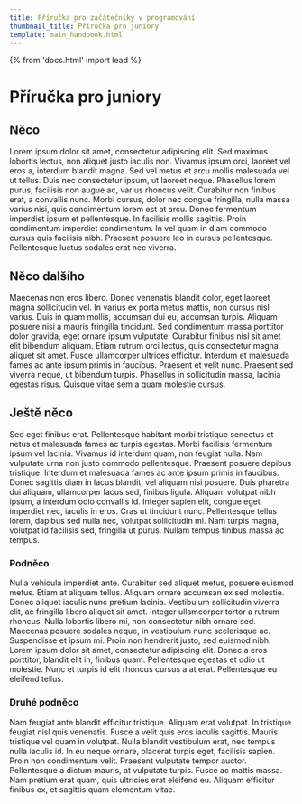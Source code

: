 ```yaml
---
title: Příručka pro začátečníky v programování
thumbnail_title: Příručka pro juniory
template: main_handbook.html
---
```


{% from 'docs.html' import lead %}


# Příručka pro juniory

## Něco

Lorem ipsum dolor sit amet, consectetur adipiscing elit. Sed maximus lobortis lectus, non aliquet justo iaculis non. Vivamus ipsum orci, laoreet vel eros a, interdum blandit magna. Sed vel metus et arcu mollis malesuada vel ut tellus. Duis nec consectetur ipsum, ut laoreet neque. Phasellus lorem purus, facilisis non augue ac, varius rhoncus velit. Curabitur non finibus erat, a convallis nunc. Morbi cursus, dolor nec congue fringilla, nulla massa varius nisi, quis condimentum lorem est at arcu. Donec fermentum imperdiet ipsum et pellentesque. In facilisis mollis sagittis. Proin condimentum imperdiet condimentum. In vel quam in diam commodo cursus quis facilisis nibh. Praesent posuere leo in cursus pellentesque. Pellentesque luctus sodales erat nec viverra.

## Něco dalšího

Maecenas non eros libero. Donec venenatis blandit dolor, eget laoreet magna sollicitudin vel. In varius ex porta metus mattis, non cursus nisl varius. Duis in quam mollis, accumsan dui eu, accumsan turpis. Aliquam posuere nisi a mauris fringilla tincidunt. Sed condimentum massa porttitor dolor gravida, eget ornare ipsum vulputate. Curabitur finibus nisl sit amet elit bibendum aliquam. Etiam rutrum orci lectus, quis consectetur magna aliquet sit amet. Fusce ullamcorper ultrices efficitur. Interdum et malesuada fames ac ante ipsum primis in faucibus. Praesent et velit nunc. Praesent sed viverra neque, ut bibendum turpis. Phasellus in sollicitudin massa, lacinia egestas risus. Quisque vitae sem a quam molestie cursus.

## Ještě něco

Sed eget finibus erat. Pellentesque habitant morbi tristique senectus et netus et malesuada fames ac turpis egestas. Morbi facilisis fermentum ipsum vel lacinia. Vivamus id interdum quam, non feugiat nulla. Nam vulputate urna non justo commodo pellentesque. Praesent posuere dapibus tristique. Interdum et malesuada fames ac ante ipsum primis in faucibus. Donec sagittis diam in lacus blandit, vel aliquam nisi posuere. Duis pharetra dui aliquam, ullamcorper lacus sed, finibus ligula. Aliquam volutpat nibh ipsum, a interdum odio convallis id. Integer sapien elit, congue eget imperdiet nec, iaculis in eros. Cras ut tincidunt nunc. Pellentesque tellus lorem, dapibus sed nulla nec, volutpat sollicitudin mi. Nam turpis magna, volutpat id facilisis sed, fringilla ut purus. Nullam tempus finibus massa ac tempus.

### Podněco

Nulla vehicula imperdiet ante. Curabitur sed aliquet metus, posuere euismod metus. Etiam at aliquam tellus. Aliquam ornare accumsan ex sed molestie. Donec aliquet iaculis nunc pretium lacinia. Vestibulum sollicitudin viverra elit, ac fringilla libero aliquet sit amet. Integer ullamcorper tortor a rutrum rhoncus. Nulla lobortis libero mi, non consectetur nibh ornare sed. Maecenas posuere sodales neque, in vestibulum nunc scelerisque ac. Suspendisse et ipsum mi. Proin non hendrerit justo, sed euismod nibh. Lorem ipsum dolor sit amet, consectetur adipiscing elit. Donec a eros porttitor, blandit elit in, finibus quam. Pellentesque egestas et odio ut molestie. Nunc et turpis id elit rhoncus cursus a at erat. Pellentesque eu eleifend tellus.

### Druhé podněco

Nam feugiat ante blandit efficitur tristique. Aliquam erat volutpat. In tristique feugiat nisl quis venenatis. Fusce a velit quis eros iaculis sagittis. Mauris tristique vel quam in volutpat. Nulla blandit vestibulum erat, nec tempus nulla iaculis id. In eu neque ornare, placerat turpis eget, facilisis sapien. Proin non condimentum velit. Praesent vulputate tempor auctor. Pellentesque a dictum mauris, at vulputate turpis. Fusce ac mattis massa. Nam pretium erat quam, quis ultricies erat eleifend eu. Aliquam efficitur finibus ex, et sagittis quam elementum vitae.
